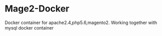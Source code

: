 # Mage2-Docker
Docker container for apache2.4,php5.6,magento2. Working together with mysql docker container

